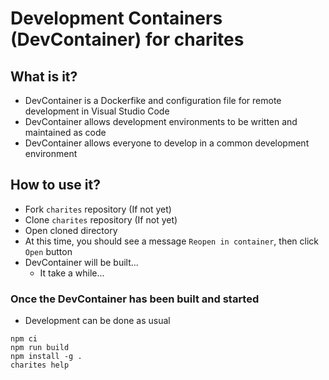 # Development Containers (DevContainer) for charites

## What is it?

- DevContainer is a Dockerfike and configuration file for remote development in Visual Studio Code
- DevContainer allows development environments to be written and maintained as code
- DevContainer allows everyone to develop in a common development environment

## How to use it?

- Fork `charites` repository (If not yet)
- Clone `charites` repository (If not yet)
- Open cloned directory
- At this time, you should see a message `Reopen in container`, then click `Open` button
- DevContainer will be built...
  - It take a while...

### Once the DevContainer has been built and started

- Development can be done as usual

```
npm ci
npm run build
npm install -g .
charites help
```
